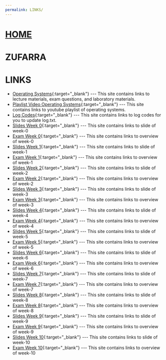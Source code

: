 ```yaml
---
permalink: LINKS/
---
```

# [HOME](../)
# ZUFARRA
# LINKS
* [Operating Systems](https://os.vlsm.org/){:target="_blank"} ---
  This site contains links to lecture materials, exam questions, and laboratory materials.
* [Playlist Video Operating Systems](https://os.vlsm.org/playlists/){:target="_blank"} ---
  This site contains links to youtube playlist of operating systems.
* [Log Codes](https://doit.vlsm.org/ETC/logCodes.txt){:target="_blank"} ---
  This site contains links to log codes for you to update log.txt.
* [Slides Week 0](https://docos.vlsm.org/Slides/os00.pdf){:target="_blank"} ---
  This site contains links to slide of week-0
* [Exam Week 0](https://rms46.vlsm.org/2/195.pdf){:target="_blank"} ---
  This site contains links to overview of week-0
* [Slides Week 1](https://docos.vlsm.org/Slides/os01.pdf){:target="_blank"} ---
  This site contains links to slide of week-1
* [Exam Week 1](https://rms46.vlsm.org/2/196.pdf){:target="_blank"} ---
  This site contains links to overview of week-1
* [Slides Week 2](https://docos.vlsm.org/Slides/os02.pdf){:target="_blank"} ---
  This site contains links to slide of week-2
* [Exam Week 2](https://rms46.vlsm.org/2/197.pdf){:target="_blank"} ---
  This site contains links to overview of week-2
* [Slides Week 3](https://docos.vlsm.org/Slides/os03.pdf){:target="_blank"} ---
  This site contains links to slide of week-3
* [Exam Week 3](https://rms46.vlsm.org/2/198.pdf){:target="_blank"} ---
  This site contains links to overview of week-3
* [Slides Week 4](https://docos.vlsm.org/Slides/os04.pdf){:target="_blank"} ---
  This site contains links to slide of week-4
* [Exam Week 4](https://rms46.vlsm.org/2/199.pdf){:target="_blank"} ---
  This site contains links to overview of week-4
* [Slides Week 5](https://docos.vlsm.org/Slides/os05.pdf){:target="_blank"} ---
  This site contains links to slide of week-5
* [Exam Week 5](https://rms46.vlsm.org/2/200.pdf){:target="_blank"} ---
  This site contains links to overview of week-5
* [Slides Week 6](https://docos.vlsm.org/Slides/os06.pdf){:target="_blank"} ---
  This site contains links to slide of week-6
* [Exam Week 6](https://rms46.vlsm.org/2/201.pdf){:target="_blank"} ---
  This site contains links to overview of week-6
* [Slides Week 7](https://docos.vlsm.org/Slides/os07.pdf){:target="_blank"} ---
  This site contains links to slide of week-7
* [Exam Week 7](https://rms46.vlsm.org/2/202.pdf){:target="_blank"} ---
  This site contains links to overview of week-7
* [Slides Week 8](https://docos.vlsm.org/Slides/os08.pdf){:target="_blank"} ---
  This site contains links to slide of week-8
* [Exam Week 8](https://rms46.vlsm.org/2/203.pdf){:target="_blank"} ---
  This site contains links to overview of week-8
* [Slides Week 9](https://docos.vlsm.org/Slides/os09.pdf){:target="_blank"} ---
  This site contains links to slide of week-9
* [Exam Week 9](https://rms46.vlsm.org/2/204.pdf){:target="_blank"} ---
  This site contains links to overview of week-9
* [Slides Week 10](https://docos.vlsm.org/Slides/os10.pdf){:target="_blank"} ---
  This site contains links to slide of week-10
* [Exam Week 10](https://rms46.vlsm.org/2/205.pdf){:target="_blank"} ---
  This site contains links to overview of week-10
  
  


  
  
